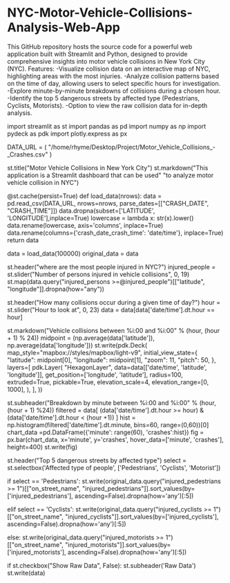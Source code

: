# NYC-Motor-Vehicle-Collisions-Analysis-Web-App
This GitHub repository hosts the source code for a powerful web application built with Streamlit and Python, designed to provide comprehensive insights into motor vehicle collisions in New York City (NYC).
Features:
-Visualize collision data on an interactive map of NYC, highlighting areas with the most injuries.
-Analyze collision patterns based on the time of day, allowing users to select specific hours for investigation.
-Explore minute-by-minute breakdowns of collisions during a chosen hour.
-Identify the top 5 dangerous streets by affected type (Pedestrians, Cyclists, Motorists).
-Option to view the raw collision data for in-depth analysis.

import streamlit as st
import pandas as pd
import numpy as np
import pydeck as pdk
import plotly.express as px

DATA_URL = (
"/home/rhyme/Desktop/Project/Motor_Vehicle_Collisions_-_Crashes.csv"
)

st.title("Motor Vehicle Collisions in New York City")
st.markdown("This application is a Streamlit dashboard that can be used"
"to analyze motor vehicle collision in NYC")

@st.cache(persist=True)
def load_data(nrows):
    data = pd.read_csv(DATA_URL, nrows=nrows, parse_dates=[["CRASH_DATE", "CRASH_TIME"]])
    data.dropna(subset=['LATITUDE', 'LONGITUDE'],inplace=True)
    lowercase = lambda x: str(x).lower()
    data.rename(lowercase, axis='columns', inplace=True)
    data.rename(columns={'crash_date_crash_time': 'date/time'}, inplace=True)
    return data

data = load_data(100000)
original_data = data

st.header("where are the most people injured in NYC?")
injured_people = st.slider("Number of persons injured in vehicle collisions", 0, 19)
st.map(data.query("injured_persons >=@injured_people")[["latitude", "longitude"]].dropna(how="any"))


st.header("How many collisions occur during a given time of day?")
hour = st.slider("Hour to look at", 0, 23)
data = data[data['date/time'].dt.hour == hour]

st.markdown("Vehicle collisions between %i:00 and %i:00" % (hour, (hour + 1) % 24))
midpoint = (np.average(data['latitude']), np.average(data['longitude']))
st.write(pdk.Deck(
    map_style="mapbox://styles/mapbox/light-v9",
    initial_view_state={
        "latitude": midpoint[0],
        "longitude": midpoint[1],
        "zoom": 11,
        "pitch": 50,
    },
    layers=[
        pdk.Layer(
        "HexagonLayer",
        data=data[['date/time', 'latitude', 'longitude']],
        get_position=['longitude', 'latitude'],
        radius=100,
        extruded=True,
        pickable=True,
        elevation_scale=4,
        elevation_range=[0, 1000],
        ),
    ],
))


st.subheader("Breakdown by minute between %i:00 and %i:00" % (hour, (hour + 1) %24))
filtered = data[
(data['date/time'].dt.hour >= hour) & (data['date/time'].dt.hour < (hour +1))
]
hist = np.histogram(filtered['date/time'].dt.minute, bins=60, range=(0,60))[0]
chart_data =pd.DataFrame({'minute': range(60), 'crashes':hist})
fig = px.bar(chart_data, x='minute', y='crashes', hover_data=['minute', 'crashes'], height=400)
st.write(fig)

st.header("Top 5 dangerous streets by affected type")
select = st.selectbox('Affected type of people', ['Pedestrians', 'Cyclists', 'Motorist'])

if select == 'Pedestrians':
    st.write(original_data.query("injured_pedestrians >= 1")[["on_street_name", "injured_pedestrians"]].sort_values(by=['injured_pedestrians'], ascending=False).dropna(how='any')[:5])

elif select == 'Cyclists':
    st.write(original_data.query("injured_cyclists >= 1")[["on_street_name", "injured_cyclists"]].sort_values(by=['injured_cyclists'], ascending=False).dropna(how='any')[:5])

else:
    st.write(original_data.query("injured_motorists >= 1")[["on_street_name", "injured_motorists"]].sort_values(by=['injured_motorists'], ascending=False).dropna(how='any')[:5])


if st.checkbox("Show Raw Data", False):
    st.subheader('Raw Data')
    st.write(data)

